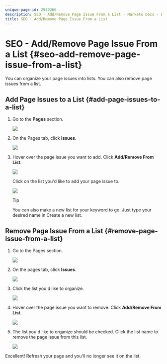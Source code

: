 ```yaml
---
unique-page-id: 2949266
description: SEO - Add/Remove Page Issue From a List - Marketo Docs - Product Documentation
title: SEO - Add/Remove Page Issue From a List
---
```


# SEO - Add/Remove Page Issue From a List {#seo-add-remove-page-issue-from-a-list}

You can organize your page issues into lists. You can also remove page issues from a list.

## Add Page Issues to a List {#add-page-issues-to-a-list}

1. Go to the **Pages** section.

   ![](assets/image2014-9-18-14-3a3-3a10.png)

1. On the Pages tab, click **Issues**.

   ![](assets/image2014-9-18-14-3a3-3a18.png)

1. Hover over the page issue you want to add. Click **Add/Remove From List**.

   ![](assets/image2014-9-18-14-3a3-3a40.png)

   Click on the list you'd like to add your page issue to.

   ![](assets/image2014-9-18-14-3a3-3a44.png)

   >[!TIP]
   >
   >You can also make a new list for your keyword to go. Just type your desired name in Create a new list.

## Remove Page Issue From a List {#remove-page-issue-from-a-list}

1. Go to the Pages section.

   ![](assets/image2014-9-18-14-3a4-3a8.png)

1. On the pages tab, click **Issues**.

   ![](assets/image2014-9-18-14-3a4-3a22.png)

1. Click the list you'd like to organize.

   ![](assets/image2014-9-18-14-3a4-3a29.png)

1. Hover over the page issue you want to remove. Click **Add/Remove From List**.

   ![](assets/image2014-9-18-14-3a4-3a38.png)

1. The list you'd like to organize should be checked. Click the list name to remove the page issue from this list.

   ![](assets/image2014-9-18-14-3a4-3a52.png)

Excellent! Refresh your page and you'll no longer see it on the list.

